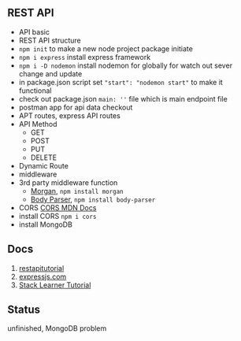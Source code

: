 ## REST API

* API basic
* REST API structure
* `npm init` to make a new node project package initiate
* `npm i express` install express framework
* `npm i -D nodemon` install nodemon for globally for watch out sever change and update
* in package.json script set `"start": "nodemon start"` to make it functional
* check out package.json `main: ''` file which is main endpoint file
* postman app for api data checkout
* APT routes, express API routes
* API Method
    - GET
    - POST
    - PUT
    - DELETE
* Dynamic Route
* middleware
* 3rd party middleware function 
    - [Morgan](https://github.com/expressjs/morgan), `npm install morgan`
    - [Body Parser](https://github.com/expressjs/body-parser), `npm install body-parser`
* CORS [CORS MDN Docs](https://developer.mozilla.org/en-US/docs/Web/HTTP/CORS)
* install CORS `npm i cors`
* install MongoDB


## Docs
1. [restapitutorial](https://www.restapitutorial.com/)
2. [expressjs.com](https://expressjs.com/en/starter/hello-world.html)
3. [Stack Learner Tutorial](https://www.youtube.com/playlist?list=PL_XxuZqN0xVCeyQE1bi8dQHaITIT0FbsM)


## Status
unfinished, MongoDB problem